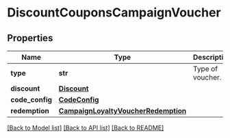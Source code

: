 # DiscountCouponsCampaignVoucher


## Properties
Name | Type | Description | Notes
------------ | ------------- | ------------- | -------------
**type** | **str** | Type of voucher. | [default to 'DISCOUNT_VOUCHER']
**discount** | [**Discount**](Discount.md) |  | 
**code_config** | [**CodeConfig**](CodeConfig.md) |  | [optional] 
**redemption** | [**CampaignLoyaltyVoucherRedemption**](CampaignLoyaltyVoucherRedemption.md) |  | [optional] 

[[Back to Model list]](../README.md#documentation-for-models) [[Back to API list]](../README.md#documentation-for-api-endpoints) [[Back to README]](../README.md)


